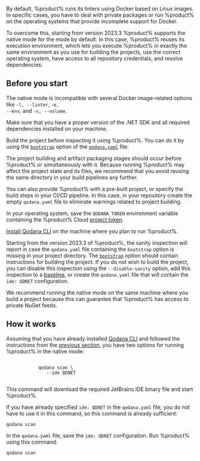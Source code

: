 [//]: # (title: Native mode)

By default, %product% runs its linters using Docker based on Linux images. 
In specific cases, you have to deal with private packages or run %product% on the operating systems that
provide incomplete support for Docker. 

To overcome this, starting from version 2023.3 %product% supports the native mode for the [](qodana-dotnet.md) mode by default. 
In this case, %product% reuses its execution environment, which lets you execute %product% in exactly the same 
environment as you use for building the projects, use the correct operating system, have access to all repository
credentials, and resolve dependencies. 

## Before you start

<note>The native mode is incompatible with several Docker image-related options like <code>-l, --linter</code>, 
<code>-e, --env</code>, and <code>-v, --volume</code>. </note>

Make sure that you have a proper version of the .NET SDK and all required dependencies installed on your machine.

Build the project before inspecting it using %product%. You can do it by using the [`bootstrap`](before-running-qodana.md)
option of the [`qodana.yaml`](qodana-yaml.md) file.

The project building and artifact packaging stages should occur before %product% or simultaneously with it. Because 
running %product% may affect the project state and its files, we recommend that you avoid reusing the same directory 
in your build pipelines any further. 

You can also provide %product% with a pre-built project, or specify the build steps in your CI/CD pipeline. In this 
case, in your repository create the empty `qodana.yaml` file to eliminate warnings related to project building.

In your operating system, save the `QODANA_TOKEN` environment variable containing the %product% Cloud
[project token](project-token.md).

[Install Qodana CLI](Quick-start.xml#quickstart-run-using-cli) on the machine where you plan to run %product%.

Starting from the version 2023.3 of %product%, the sanity inspection will report in case the `qodana.yaml` file 
containing the `bootstrap` option is missing in your project directory. The [`bootstrap`](before-running-qodana.md) 
option should contain instructions for building the project. If you do not wish to build the project, you can disable
this inspection using the `--disable-sanity` option, add this inspection to a [baseline](baseline.xml), or create the `qodana.yaml`
file that will contain the `ide: QDNET` configuration. 

We recommend running the native mode on the same machine where you build a project because this can guarantee
that %product% has access to private NuGet feeds.

## How it works

Assuming that you have already installed [Qodana CLI](https://github.com/JetBrains/qodana-cli) and followed the instructions
from the [previous section](#Before+you+start), you have two options for running %product% in the native mode:  

<tabs group="cli-settings">
    <tab title="Qodana CLI" group-key="native-mode-qodana-cli">
        <code style="block" lang="shell" prompt="$">
            qodana scan \
            &nbsp;&nbsp;&nbsp;--ide QDNET
        </code>
        <p>This command will download the required JetBrains IDE binary file and start %product%.</p>
        <p>If you have already specified <code>ide: QDNET</code> in the <code>qodana.yaml</code> file, you do not have
        to use it in this command, so this command is already sufficient:</p>
        <code style="block" lang="shell" prompt="$">qodana scan</code>
    </tab>
    <tab title="qodana.yaml" group-key="native-mode-qodana-yaml">
    <p>In the <code>qodana.yaml</code> file, save the <code>ide: QDNET</code> configuration. Run %product% using this 
    command:</p> 
    <code style="block" lang="shell" prompt="$">qodana scan</code>
    </tab>
</tabs>
